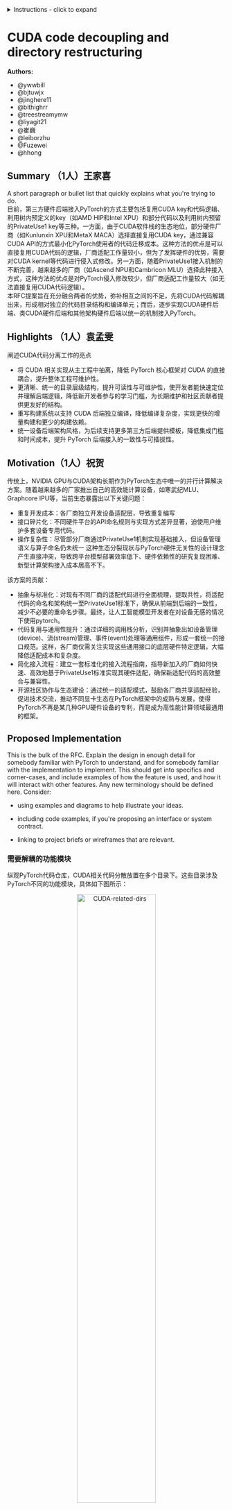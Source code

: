 <details>
<summary>Instructions - click to expand</summary>

- Fork the rfcs repo: https://github.com/pytorch/rfcs
- Copy `RFC-0000-template.md` to `RFC-00xx-my-feature.md`, or write your own open-ended proposal. Put care into the details.
- Submit a pull request titled `RFC-00xx-my-feature`. 
  - Assign the `draft` label while composing the RFC. You may find it easier to use a WYSIWYG editor (like Google Docs) when working with a few close collaborators; feel free to use whatever platform you like. Ideally this document is publicly visible and is linked to from the PR.
  - When opening the RFC for general discussion, copy your document into the `RFC-00xx-my-feature.md` file on the PR and assign the `commenting` label.
- Build consensus for your proposal, integrate feedback and revise it as needed, and summarize the outcome of the discussion via a [resolution template](https://github.com/pytorch/rfcs/blob/master/RFC-0000-template.md#resolution).
  - If the RFC is idle here (no activity for 2 weeks), assign the label `stalled` to the PR.
- Once the discussion has settled, assign a new label based on the level of support:
  - `accepted` if a decision has been made in the RFC
  - `draft` if the author needs to rework the RFC’s proposal
  - `shelved` if there are no plans to move ahead with the current RFC’s proposal. We want neither to think about evaluating the proposal
    nor about implementing the described feature until some time in the future.
- A state of `accepted` means that the core team has agreed in principle to the proposal, and it is ready for implementation. 
- The author (or any interested developer) should next open a tracking issue on Github corresponding to the RFC.
  - This tracking issue should contain the implementation next steps. Link to this tracking issue on the RFC (in the Resolution > Next Steps section)
- Once all relevant PRs are merged, the RFC’s status label can be finally updated to `closed`.

</details>

# **CUDA code decoupling and directory restructuring**

**Authors:**
- @ywwbill
- @bjtuwjx
- @jinghere11
- @bithighrr
- @treestreamymw
- @liyagit21
- @崔巍
- @leiborzhu
- @Fuzewei
- @hhong

## **Summary** （1人）王家喜

A short paragraph or bullet list that quickly explains what you're trying to do. <br />
目前，第三方硬件后端接入PyTorch的方式主要包括复用CUDA key和代码逻辑、利用树内预定义的key（如AMD HIP和Intel XPU）和部分代码以及利用树内预留的PrivateUse1 key等三种。一方面，由于CUDA软件栈的生态地位，部分硬件厂商（如Kunlunxin XPU和MetaX MACA）选择直接复用CUDA key，通过兼容CUDA API的方式最小化PyTorch使用者的代码迁移成本。这种方法的优点是可以直接复用CUDA代码的逻辑，厂商适配工作量较小，但为了发挥硬件的优势，需要对CUDA kernel等代码进行侵入式修改。另一方面，随着PrivateUse1接入机制的不断完善，越来越多的厂商（如Ascend NPU和Cambricon MLU）选择此种接入方式，这种方法的优点是对PyTorch侵入修改较少，但厂商适配工作量较大（如无法直接复用CUDA代码逻辑）。<br />
本RFC提案旨在充分融合两者的优势，弥补相互之间的不足，先将CUDA代码解耦出来，形成相对独立的代码目录结构和编译单元；而后，逐步实现CUDA硬件后端、类CUDA硬件后端和其他架构硬件后端以统一的机制接入PyTorch。

## **Highlights** （1人）袁孟雯

阐述CUDA代码分离工作的亮点

- 将 CUDA 相关实现从主工程中抽离，降低 PyTorch 核心框架对 CUDA 的直接耦合，提升整体工程可维护性。
- 更清晰、统一的目录层级结构，提升可读性与可维护性，使开发者能快速定位并理解后端逻辑，降低新开发者参与的学习门槛，为长期维护和社区贡献者提供更友好的结构。
- 重写构建系统以支持 CUDA 后端独立编译，降低编译复杂度，实现更快的增量构建和更少的构建依赖。
- 统一设备后端架构风格，为后续支持更多第三方后端提供模板，降低集成门槛和时间成本，提升 PyTorch 后端接入的一致性与可插拔性。

## **Motivation**（1人）祝贺

传统上，NVIDIA GPU与CUDA架构长期作为PyTorch生态中唯一的并行计算解决方案。随着越来越多的厂家推出自己的高效能计算设备，如寒武纪MLU、Graphcore IPU等，当前生态暴露出以下关键问题：
- 重复开发成本：各厂商独立开发设备适配层，导致重复编写
- 接口碎片化：不同硬件平台的API命名规则与实现方式差异显著，迫使用户维护多套设备专用代码。
- 操作复杂性：尽管部分厂商通过PrivateUse1机制实现基础接入，但设备管理语义与算子命名仍未统一
这种生态分裂现状与PyTorch硬件无关性的设计理念产生直接冲突，导致跨平台模型部署效率低下、硬件依赖性的研究复现困难、新型计算架构接入成本居高不下。

该方案的贡献：
- 抽象与标准化：对现有不同厂商的适配代码进行全面梳理，提取共性，将适配代码的命名和架构统一至PrivateUse1标准下，确保从前端到后端的一致性，减少不必要的重命名步骤。最终，让人工智能模型开发者在对设备无感的情况下使用pytorch。
- 代码复用与通用性提升：通过详细的调用栈分析，识别并抽象出如设备管理(device)、流(stream)管理、事件(event)处理等通用组件，形成一套统一的接口规范。这样，各厂商仅需关注实现这些通用接口的底层硬件特定逻辑，大幅降低适配成本和复杂度。
- 简化接入流程：建立一套标准化的接入流程指南，指导新加入的厂商如何快速、高效地基于PrivateUse1标准实现其硬件适配，确保新适配代码的高效整合与兼容性。
- 开源社区协作与生态建设：通过统一的适配模式，鼓励各厂商共享适配经验，促进技术交流，推动不同显卡生态在PyTorch框架中的成熟与发展，使得PyTorch不再是某几种GPU硬件设备的专利，而是成为高性能计算领域最通用的框架。

## **Proposed Implementation**

This is the bulk of the RFC. Explain the design in enough detail for somebody familiar with PyTorch to understand, and for somebody familiar with the implementation to implement. 
This should get into specifics and corner-cases, and include examples of how the feature is used, and how it will interact with other features. Any new terminology should be defined here.
Consider:

* using examples and diagrams to help illustrate your ideas.

* including code examples, if you're proposing an interface or system contract.

* linking to project briefs or wireframes that are relevant.
  
### 需要解耦的功能模块

纵观PyTorch代码仓库，CUDA相关代码分散放置在多个目录下。这些目录涉及PyTorch不同的功能模块，具体如下图所示：

<div style="text-align: center;">
    <img src="./RFC-0039-assets/CUDA-related-dirs.png" alt="CUDA-related-dirs" style="width:60%;">
    <p>Fig. 1 CUDA related directories and their functionalities</p>
</div>

我们的主要工作是将以上CUDA相关代码从各个目录剥离出来，并放置在一个重组和优化后的目录结构之下。

### 解耦方式

我们通过实践总结了以下四种解耦方式，也即文件间解耦、文件内解耦、补充编译有依赖的文件、根据编译文件功能模块划分。值得说明的是，这四种方式并不是独立的，而是相互联系且互为补充的。

#### 文件间解耦

解耦标准如下：

- 文件夹名称包含 `cuda`、`cudnn`、`THC` 关键字。示例：

    - `torch/backends/cuda`
    - `torch/backends/cudnn`
    - `torch/cuda`
    - `aten/src/ATen/cuda`
    - `aten/src/ATen/cudnn`
    - `aten/src/ATen/native/cuda`
    - `aten/src/ATen/native/cudnn`
    - `aten/src/ATen/native/nested/cuda`
    - `aten/src/ATen/native/quantized/cuda`
    - `aten/src/ATen/native/quantized/cudnn`
    - `aten/src/ATen/native/sparse/cuda`
    - `aten/src/ATen/native/transformers/cuda`
    - `aten/src/THC`
    - `torch/csrc/cuda`
    - `torch/csrc/distributed/c10d/cuda`

- 文件名包含`cuda`、`cudnn`、`THC` 关键字。示例：

    - `torch/csrc/distributed/rpc/tensorpipe_cuda.cpp`
    - `torch/csrc/profiler/stubs/cuda.cpp`

- 后缀名是 `.cu`、`.cuh`。示例：

    - `torch/csrc/distributed/c10d/quantization/quantization_gpu.cu`

#### 文件内解耦

有些cuda代码直接和torch代码耦合在一个文件内，通过环境变量、宏定义或者设备判断等隔离。

- 包含 CUDA 相关的环境变量判断. 示例：

```cpp
#if defined(__CUDA_ARCH__) 存在于下列文件
torch/csrc/aten/native/Distributions.h

#if defined(__CUDACC__) 存在于下列文件
torch/csrc/aten/native/sparse/Macros.h

#ifdef USE_CUDA 存在于下列文件或者文件夹
caffe2/CMakeLists.txt
torch/csrc/Storage.cpp
torch/csrc/dynamo/guards.cpp
torch/csrc/inductor/aoti_runner/pybind.cpp
torch/csrc/jit
```

- 文件内包含 CUDA 相关宏定义

    - `TORCH_CUDA_CU_API`
    - `TORCH_CUDA_CPP_API`
    - `TORCH_CUDA_CHECK`

- 文件内包含 is_cuda、kCUDA、“cuda”等.示例：

```cpp
static CUDAHooksInterface* cuda_hooks = nullptr;
xxtensor.is_cuda()
xxtensor.device().type() == at::kCUDA
register_cuda_runner("cuda", &create_aoti_runner_cuda)
```

#### 补充编译有依赖的文件

为了独立编译CUDA，CUDA编译需要依赖的文件也做了解耦。需要补充的文件类型包括：

- `*.h`、`*.hpp` 头文件。示例：

    - torch/csrc/autograd/functions/comm.h

- 配置文件。示例：

    - aten/src/ATen/ATenConfig.cmake.in 
    - aten/src/ATen/Config.h.in 
    - aten/src/ATen/native/native_functions.yaml  
    - aten/src/ATen/native/tags.yaml
    - aten/src/ATen/native/ts_native_functions.yaml

- 模板文件。示例：

    - aten/src/ATen/templates

- 打桩文件。示例：

    - torch/csrc/stub.c

#### 根据编译文件功能模块划分

有助于查漏补缺、去除冗余代码。

- 示例 1：通过build_variables.bzl中文件划分解耦 distributed 模块 CUDA 相关代码

```cpp
# These files are the only ones that are supported on Windows.
libtorch_cuda_distributed_base_sources = [
    "torch/csrc/distributed/c10d/reducer_cuda.cpp",
]

# These files are only supported on Linux (and others) but not on Windows.
libtorch_cuda_distributed_extra_sources = [
    "torch/csrc/distributed/c10d/CudaDMAConnectivity.cpp",
    "torch/csrc/distributed/c10d/NCCLUtils.cpp",
    "torch/csrc/distributed/c10d/FlightRecorder.cpp",
    "torch/csrc/distributed/c10d/ProcessGroupNCCL.cpp",
    "torch/csrc/distributed/c10d/ProcessGroupUCC.cpp",
    "torch/csrc/distributed/c10d/UCCTracing.cpp",
    "torch/csrc/distributed/c10d/UCCUtils.cpp",
    "torch/csrc/distributed/c10d/intra_node_comm.cpp",
    "torch/csrc/distributed/c10d/intra_node_comm.cu",
    "torch/csrc/distributed/c10d/CUDASymmetricMemory.cu",
    "torch/csrc/distributed/c10d/CUDASymmetricMemoryOps.cu",
    "torch/csrc/distributed/c10d/cuda/AsyncMM.cu",
    "torch/csrc/distributed/c10d/NanCheck.cu",
    "torch/csrc/distributed/rpc/tensorpipe_cuda.cpp",
    "torch/csrc/distributed/c10d/quantization/quantization_gpu.cu",
]

libtorch_cuda_distributed_sources = libtorch_cuda_distributed_base_sources + libtorch_cuda_distributed_extra_sources
```

- 示例 2：根据aten\src\ATen\CMakeLists.txt中文件划分添加aten\src\ATen\native\miopen代码

```cpp
list(APPEND ATen_CUDA_CPP_SRCS
  ${cuda_cpp}
  ${native_cuda_cpp}
  ${native_cudnn_cpp}
  ${native_miopen_cpp}
  ${native_nested_cuda_cpp}
  ${native_quantized_cuda_cpp}
  ${native_quantized_cudnn_cpp}
  ${native_sparse_cuda_cpp}
  ${native_transformers_cuda_cpp}
)
```
### 目录重构

<div style="text-align: center;">
    <img src="RFC-0039-assets/catalogue.png" alt="catalogue" style="width: 80%;">
    <p>图2 目录重构</p>
</div>

cuda解耦出来后，原始目录参考第一节，除了nvidia（cuda），我们调研了[AMD(gpu)](https://github.com/ROCm/pytorch)、[Google(TPU)](https://github.com/pytorch/xla/tree/master)、[Intel(XPU)](https://github.com/intel/intel-extension-for-pytorch)、[Ascend(NPU)](https://gitee.com/ascend/pytorch)、[Cambricon(MLU)](https://github.com/Cambricon/torch_mlu/tree/r2.4_develop)等多个超算卡厂商适配pytorch的方式，总结了各厂商适配PyTorch的代码目录结构、相似和特异性改动点，着重考虑到了以下因素：

1. Python/C++分层解耦

通过物理隔离Python层（core/、backends/）和C++层（csrc/），明确区分接口定义与底层实现，降低代码耦合度。这样有助于Python层专注于业务逻辑和用户接口，而C++层则处理底层实现和性能优化。

2. 模块化独立插件

将distributed/、profiler/作为独立插件，与核心框架解耦，使得各个模块可以独立开发、测试和迭代，同时也便于第三方开发者根据需要选择性地集成或扩展某些功能。

3. 统一硬件适配框架

合并 `c10/cuda` 和 `caffe2` 为 `framework/`，形成统一的设备管理与资源调度层，降低了维护成本。

4. 目录重命名

新的目录命名尽量直观地反映了其包含的内容和功能，例如 core 表示核心接口层，csrc 表示C++源代码，python 表示Python与C++的绑定层等，便于开发人员快速理解和导航项目代码。

最后，整理出的新的适配代码目录结构如下：

```markdown
├── backends/                     # 只保留CUDA、cuDNN相关python接口
├── core/                         # Python核心接口层
├── csrc/                         # C++核心代码仓库
│   ├── python/                   # Python与C++绑定层
│   ├── aten/                     # Tensor、ops运算相关
│   ├── framework/                # 框架基础架构
│   ├── dynamo/                   # 动态图转静态图工具
│   ├── inductor/                 # 硬件代码生成与编译器模块
│   └── jit/                      # JIT编译器模块
├── distributed/                  # 分布式计算模块（独立插件）
└── profiler/                     # 性能分析模块（独立插件）
```

### 编译工程优化
本方案针对PyTorch原生CUDA设备编译流程进行了以下关键性改进：

- **编译逻辑解耦**  
   将CUDA编译系统从主框架解耦为独立工程，构建两大核心组件：
  
  - `torch_cuda`  
    ▸ 设备抽象层与运行框架  
    ▸ 设备资源管理  
    ▸ 算子实现（原生/native、加速库/cuBLAS/cuDNN/linalg、自定义）
  
  - `torch_python_cuda`  
    ▸ 基于pybind11的Python-C++交互接口  
    ▸ 针对新设备的跨语言类型系统桥接层，实现设备后端与Python层的双向解耦

- **CMake工程化封装**  
   基于`tools.setup_helpers.cmake`封装`wrapped_cmake`构建工具：
  
  - 标准化设备后端编译工具链
  - 实现：编译参数统一配置、环境自动初始化、编译器特性适配

- **模块化隔离架构**  
  
  - 分离出独立设备模块`_CUDAC.cpython-XX.so`，具备独立初始化链路
  - 统一新设备专用扩展构建器`torch.utils.cpp_extension.NewDeviceCppExtension`，实现编译环境与核心框架的物理隔离
  
<div style="text-align: center;">
    <img src="RFC-0039-assets/decouple_cuda_compiling_implementation.png" alt="compiling" style="width: 80%;">
    <p>图2 编译架构对比（左：原始架构，右：新架构）</p>
</div>

## 优缺点（1人）   付泽伟

## **Metrics **

理想情况下pytroch应该作为一种与硬件无关的深度学习框架，就像操作系统一样对于使用者屏蔽底层硬件实现细节，并提供经过抽象的和便于使用的接口，这些接口不应该涉及任何和底层硬件实现有关的信息。Pytorch自定义一套与底层硬件无关的硬件抽象层，统一差异化的硬件接口（集合通信），使上层系统组件无需关注具体硬件实现，同时方便各个硬件厂商对接自己的硬件。然而现实情况和上面有差异，主要是以下几点。

1. 直接指定底层硬件
   实际在使用pytorch的时候，经常涉及到在代码中直接指定底层硬件的情况，例如torch.tensor([3,4]).cuda()，假如在切换到第三方硬件后，pytorch的用户还需要对代码做不通程度的修改，而且由于缺乏硬件抽象，对于第三方的接入使用没有强制性的规定，导致用户代码在切换不同的底层硬件时所做的的修改不完全一样，给代码的通用性带来了挑战。
2. pytorch和cuda的强依赖
   pytorch源码中直接涉及到调用cuda的接口，这导致了新的cuda版本发布后，需要等pytorch官方适配，pytorch此外代码中充斥了对cuda头文件的引用，需要通过设置对应的环境变量加以屏蔽，不便于用户理解。
3. 第三方硬件接入困难
   目前pytorch提供了privateuse1的DispatechKey，为开发者提供了一种扩展硬件的方式，然后在厂商的实际使用中还是存在问题，例如1.无法同时接入两个不同的后端，2.代码的侵入性强，需要在Pytorch框架层面修改核心组件例如（storage模块，device manange模块），这导致与官方代码的耦合度高，而且无法跟随Pytorch的版本自动升级。
   我们提出的cuda代码抽象分离方案就是在看到以上问题的基础上提出的，主要具有以下的优点：
4. 对使用者屏蔽底层硬件实现
   我们自定义了一套对底层的硬件抽象层，规定了在接入第三方硬件时应该实现的接口和调用规则，在用户使用层面，用户不用直接使用cuda这样的关键字，我们自定义了一套通用的关键字（cuda对应pu1，nccl对应pccl），底层硬件改变后对用户是无感的，用户不用频繁修改代码，真正做到一套代码全平台运行。
5. 解除pytorch和cuda代码的强依赖
   我们将cuda设备视为一个和第三方硬件一样的可接入的硬件，对cuda设备的接入方式和所有第三方硬件一致，并从pytorch代码中删除了对cuda的依赖，这样pytorch的版本升级不用和cuda升级同步，给双方留下的最大的灵活性。
6. 方便接入第三方硬件
   以往的第三方硬件接入过程中，各个厂商分别实现接入代码，导致代码臃肿和功能重复，现在我们提供了硬件抽象层的基类实现，一些通用的功能已经实现完毕，并预留出了和硬件强相关的接口，各个厂商只需要按照要求实现这些接口即可实现硬件接入pytorch。由于通用了代码，当框架代码升级时第三方硬件也能自动享受框架升级带来的性能提升。

## **Drawbacks **

Are there any reasons why we should not do this? Here we aim to evaluate risk and check ourselves.

Please consider:

* is it a breaking change?
* Impact on UX
* implementation cost, both in terms of code size and complexity
* integration of this feature with other existing and planned features

## **Alternatives**   洪泓

What other designs have been considered? What is the impact of not doing this?

代码有以下两种放置方案：

1. in-tree

在Pytorch代码下新建目录pytorch/third_device/torch_cuda放入分离后代码，编译过程融       入Pytorch编译中，编译前通过patch形式对Pytorch原生代码进行修改，可以无缝集成到 PyTorch 生态系统中，和PyTorch进行同步开发和版本更新，安全性和稳定性更高，兼容性好，不需要再进行额外的代码适配和测试。

2. out-of-tree

不将代码直接集成到主代码库中，新建仓库对代码独立进行编译和维护，使用时以插件形式接入Pytorch，不对Pytorch原生代码进行侵入式修改，可以提高代码灵活性并降低代码维护成本，开发者可以在不影响主项目的情况下，自由地进行代码改进、修复漏洞和添加新功能，实现快速迭代和测试。

## **Prior Art**（1人） 崔巍

### 社区讨论
* Issue #129027（“将部分公用 API 从 torch::cuda::initModule 提取到 torch::initModule”）：讨论指出当前有一些仅与 CUDA 实现无关的公用功能（例如缓存张量开关、缓存张量管理等）被定义在 torch/csrc/cuda/Module.cpp 中解决思路是将这些与设备无关的 API 从 CUDA 初始化模块中抽取出来，放入通用的 torch 模块，以便其他设备也能复用
* Issue #131881（“解耦部分通用 API 与 CUDA 构建”）：与 #129027 类似，该提案关注将当前只能在启用 CUDA 时才暴露的通用 API（如 _set_storage_access_error_msg、_storage_Use_Count 等）移动到基础模块中问题描述中展示了一段 torch/csrc/cuda/Module.cpp 的注册代码片段，并建议“从 torch::cuda::initModule(module) 中移动到 torch::initModule()”，以实现功能与设备无关的解耦截至目前，这些讨论还处于提案阶段，主要体现了社区对将 CUDA 相关代码拆分为通用层的需求。

### 第三方厂商实践

* 寒武纪 (Cambricon)：寒武纪推出了名为 CATCH 的 PyTorch 扩展包，以支持 Cambricon MLU 设备CATCH 是独立于主 PyTorch 发行版的包，通过对原生 PyTorch 源码应用补丁（patch）的方式将寒武纪专用后端集成进去具体做法是在 PyTorch Extension 机制下，将 Cambricon 设备的 Aten 算子封装在 CATCH 中，然后借助补丁把这些算子注册到原生 PyTorch 的算子注册框架中Cambricon 的构建流程使用 CMake 脚本和 Docker 容器管理，CATCH 自身包含多卡训练和 TorchScript 图融合的支持，已实现对 MLU370 等硬件的训练/推理支持通过这种方式，PyTorch 编译时引入了 MLU 相关代码（如新增 MLU 设备类型和对应算子注册），在运行时可以选择使用 MLU 设备进行计算（类似 device="mlu"）。目前 CATCH 已能在开启补丁的 PyTorch 上支持多卡训练和 TorchScript 模式下的融合推理，但尚未形成通用动态多后端加载机制，通常需要使用特定配置的 PyTorch 二进制（带 MLU 补丁的版本）来运行。

* 摩尔线程 (MooreThreads)：摩尔线程提供了名为 torch_musa 的 PyTorch 插件包，通过 “插件化” 的方式支持其 MUSA GPU。该项目以扩展包形式发行，官方描述“以 plug-in 方式开发，使 torch_musa 与 PyTorch 解耦”实现原理是利用 PyTorch 的 PrivateUse1 设备键（PrivateUse1 预留给第三方硬件）注册“MUSA”设备类型，并通过文本转换和自定义编译工具链将 CUDA 代码适配到 MUSA。具体包括使用自研的 MUSAExtension（类似于 CUDAExtension）来构建本地扩展、使用 SimplePorting 等工具将 .cu 文件中的 cuda 替换为 musa、将依赖如 cublas 替换为 MUSA 对应的库等构建时需依赖摩尔线程提供的 MUSA 编译器（mcc）和 SDK，并可通过其脚本自动下载并编译改造后的 PyTorch 和 torch_musa。使用 torch_musa 后，用户可以像使用 CUDA 一样使用 MUSA 设备（相同的 API 调用格式），且兼容原生 PyTorch 的编程习惯实践效果方面，torch_musa 提供了对 MUSA GPU 的张量计算支持，并且声明了“实现了 CUDA 兼容性，大大减少新算子适配的工作量”目前 torch_musa 已有多个版本的轮子和源码发布，支持在不修改上层模型代码的前提下使用 MUSA 设备进行训练和推理；动态多后端切换方面，可通过设置不同的 torch.device("cuda") 或 torch.device("musa") 来选择对应硬件，但底层需要先行安装并加载相应插件版本的 PyTorch。

- 总体而言，Cambricon 和摩尔线程都通过插件式、补丁式改造方式实现了 CUDA 编译逻辑的拆分：前者需要维护带补丁的 PyTorch 分支，后者则在保持主 PyTorch 源兼容的基础上提供独立扩展包，两者都在实践中支持了各自设备的动态加载与调用。

## **How we teach this**

* What names and terminology work best for these concepts and why? How is this idea best presented?
* Would the acceptance of this proposal mean the PyTorch documentation must be re-organized or altered?
* How should this feature be taught to existing PyTorch users?

## **Unresolved questions**

* What parts of the design do you expect to resolve through the RFC process before this gets merged?
* What parts of the design do you expect to resolve through the implementation of this feature before stabilization?
* What related issues do you consider out of scope for this RFC that could be addressed in the future independently of the solution that comes out of this RFC?

## Resolution

We decided to do it. X% of the engineering team actively approved of this change.

### Level of Support

Choose one of the following:

* 1: Overwhelming positive feedback.
* 2: Positive feedback.
* 3: Majority Acceptance, with conflicting Feedback.
* 4: Acceptance, with Little Feedback.
* 5: Unclear Resolution.
* 6: RFC Rejected.
* 7: RFC Rejected, with Conflicting Feedback.

#### Additional Context

Some people were in favor of it, but some people didn’t want it for project X.

### Next Steps（1人）侯丽亚

Will implement it. 

Phase 1: 代码解耦与目录重构 (预计周期: 2个月)

1. 核心模块解耦
  - 完成 `aten/src/ATen/cuda` 和 `c10/cuda` 的代码分离，建立独立编译单元
  - 重构 `torch/csrc/cuda` 的 Python-C++ 绑定层，确保与核心框架解耦
  - 验证分布式 (`distributed/c10d/cuda`) 和性能分析 (`profiler/stubs/cuda`) 模块的插件化可行性
2. 目录结构调整
  - 迁移 CUDA 相关代码至新目录结构（如 `csrc/framework/cuda`）
  - 标准化 backends/ 下的 Python 接口，统一命名规范（如 `torch.backends.pu1` 替代 `torch.backends.cuda`）
3. 构建系统适配
  - 实现 torch_cuda 和 torch_python_cuda 的独立 CMake 工程
  - 统一新设备专用扩展构建器 `torch.utils.cpp_extension.NewDeviceCppExtension` ，支持多后端编译隔离

Phase 2: 兼容性测试与第三方硬件接入 (预计周期: 1个月)

1. 向后兼容性保障
  - 维护 torch.cuda.* 的临时别名，通过 Deprecation Warning 引导用户迁移至 torch.pu1.*
  - 测试现有 CUDA 模型的兼容性（重点验证 is_cuda() 等调用的替换逻辑）
  - 编写《硬件后端接入指南》
2. 第三方厂商协作
  - 与 moer 等厂商合作，验证 PrivateUse1 接入路径的可行性
  - 编写《硬件后端接入指南》

#### Tracking issue

<github issue URL>

* 主跟踪任务: #[GitHub Issue Number]
* 子任务拆分:
  - 代码解耦: #[Sub-Issue 1]
  - 构建系统: #[Sub-Issue 2]
  - 文档更新: #[Sub-Issue 3]

#### Exceptions

Not implementing on project X now. Will revisit the decision in 1 year.
